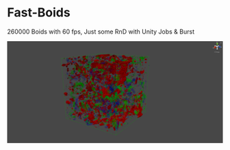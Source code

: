 # Fast-Boids
 260000 Boids with 60 fps, Just some RnD with Unity Jobs & Burst

<p align="center">
  <img src="https://github.com/ObelardO/Fast-Boids/blob/main/ReadmeData/screenshot_01.png">
</p>

